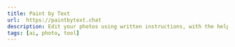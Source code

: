 ```yaml
---
title: Paint by Text
url:  https://paintbytext.chat
description: Edit your photos using written instructions, with the help of an AI.
tags: [ai, photo, tool]
---
```


